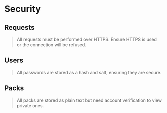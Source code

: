 # Security

## Requests

> All requests must be performed over HTTPS. Ensure HTTPS is used or the connection will be refused.

## Users

> All passwords are stored as a hash and salt, ensuring they are secure. 

## Packs

> All packs are stored as plain text but need account verification to view private ones. 
